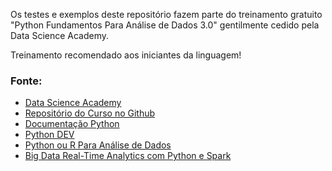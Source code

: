 Os testes e exemplos deste repositório fazem parte do treinamento gratuito "Python Fundamentos Para Análise de Dados 3.0" gentilmente cedido pela Data Science Academy.

Treinamento recomendado aos iniciantes da linguagem!

### Fonte:
- [Data Science Academy](https://www.datascienceacademy.com.br/start)
- [Repositório do Curso no Github](https://github.com/dsacademybr/PythonFundamentos)
- [Documentação Python](https://docs.python.org/3.9/)
- [Python DEV](https://www.python.org/dev/)
- [Python ou R Para Análise de Dados](https://www.cienciaedados.com/r-ou-python-para-analise-de-dados/)
- [Big Data Real-Time Analytics com Python e Spark](https://www.datascienceacademy.com.br/course/analise-de-dados-com-python)